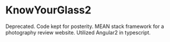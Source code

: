 # KnowYourGlass2
Deprecated. Code kept for posterity. MEAN stack framework for a photography review website. Utilized Angular2 in typescript.
